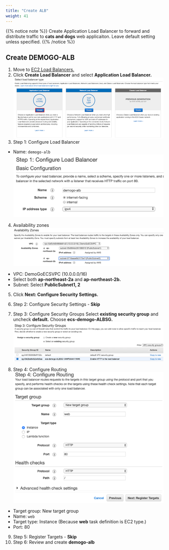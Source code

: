 ```yaml
---
title: "Create ALB"
weight: 41
---
```

{{% notice note %}}
Create Application Load Balancer to forward and distribute traffic to **cats and dogs** web applicaiton. Leave default setting unless specified. 
{{% /notice %}}

## Create DEMOGO-ALB
1. Move to [EC2 Load Balancers.](https://ap-northeast-2.console.aws.amazon.com/ec2/v2/home?region=ap-northeast-2#LoadBalancers:sort=loadBalancerName)
2. Click **Create Load Balancer** and select **Application Load Balancer.** 
![ALB](../../../../static/images/ecs/service/select_alb.png)
1. Step 1: Configure Load Balancer 
- Name: `demogo-alb` 
![ConfigALB](../../../../static/images/ecs/service/demogo-elb.png)

4. Availability zones
![AZs](../../../../static/images/ecs/service/alb-vpc-az.png)
- VPC: DemoGoECSVPC (10.0.0.0/16)
- Select both **ap-northeast-2a** and **ap-northeast-2b.**
- Subnet: Select **PublicSubnet1, 2**
5. Click **Next: Configure Security Settings.**
6. Step 2: Configure Security Settings - **Skip** 

2. Step 3: Configure Security Groups
Select **existing security group** and uncheck **default.** Choose **ecs-demogo-ALBSG.** 
![ALBSG](../../../../static/images/ecs/service/alb-security-group.png)
1. Step 4: Configure Routing 
![Routing](../../../../static/images/ecs/service/alb_configure_routing.png)
- Target group: New target group
- Name: `web`
- Target type: Instance (Because **web** task definition is EC2 type.)
- Port: 80
9. Step 5: Register Targets - **Skip**  
10. Step 6: Review and create **demogo-alb**
